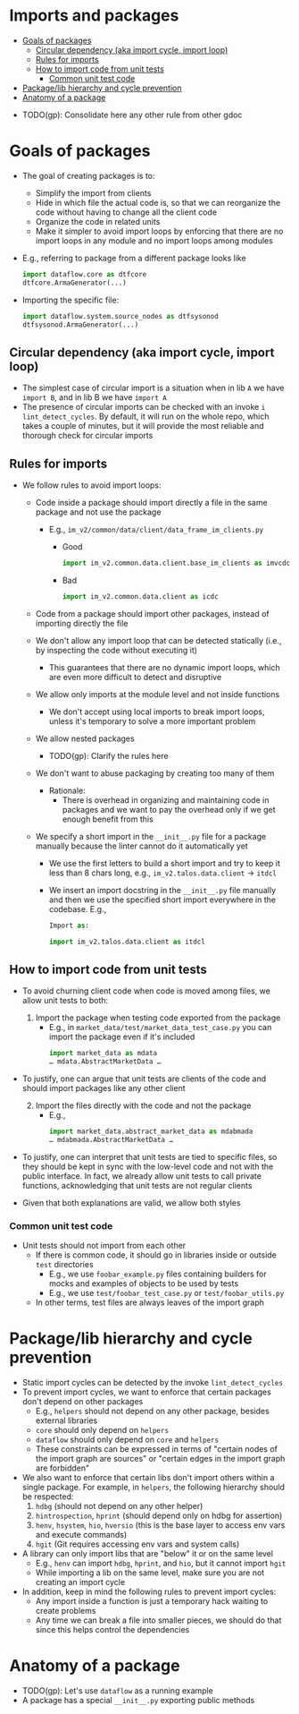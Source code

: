 # Imports and packages

<!-- toc -->

- [Goals of packages](#goals-of-packages)
  * [Circular dependency (aka import cycle, import loop)](#circular-dependency-aka-import-cycle-import-loop)
  * [Rules for imports](#rules-for-imports)
  * [How to import code from unit tests](#how-to-import-code-from-unit-tests)
    + [Common unit test code](#common-unit-test-code)
- [Package/lib hierarchy and cycle prevention](#packagelib-hierarchy-and-cycle-prevention)
- [Anatomy of a package](#anatomy-of-a-package)

<!-- tocstop -->

- TODO(gp): Consolidate here any other rule from other gdoc

# Goals of packages

- The goal of creating packages is to:

  - Simplify the import from clients
  - Hide in which file the actual code is, so that we can reorganize the code
    without having to change all the client code
  - Organize the code in related units
  - Make it simpler to avoid import loops by enforcing that there are no import
    loops in any module and no import loops among modules

- E.g., referring to package from a different package looks like
  ```python
  import dataflow.core as dtfcore
  dtfcore.ArmaGenerator(...)
  ```
- Importing the specific file:
  ```python
  import dataflow.system.source_nodes as dtfsysonod
  dtfsysonod.ArmaGenerator(...)
  ```

## Circular dependency (aka import cycle, import loop)

- The simplest case of circular import is a situation when in lib `A` we have
  `import B`, and in lib B we have `import A`
- The presence of circular imports can be checked with an invoke `i
  lint_detect_cycles`. By default, it will run on the whole repo, which takes a
  couple of minutes, but it will provide the most reliable and thorough check
  for circular imports

## Rules for imports

- We follow rules to avoid import loops:

  - Code inside a package should import directly a file in the same package and
    not use the package

    - E.g., `im_v2/common/data/client/data_frame_im_clients.py`

      - Good

        ```python
        import im_v2.common.data.client.base_im_clients as imvcdcbimcl
        ```

      - Bad
        ```python
        import im_v2.common.data.client as icdc
        ```

  - Code from a package should import other packages, instead of importing
    directly the file
  - We don't allow any import loop that can be detected statically (i.e., by
    inspecting the code without executing it)
    - This guarantees that there are no dynamic import loops, which are even
      more difficult to detect and disruptive
  - We allow only imports at the module level and not inside functions
    - We don't accept using local imports to break import loops, unless it's
      temporary to solve a more important problem
  - We allow nested packages
    - TODO(gp): Clarify the rules here
  - We don't want to abuse packaging by creating too many of them
    - Rationale:
      - There is overhead in organizing and maintaining code in packages and we
        want to pay the overhead only if we get enough benefit from this
  - We specify a short import in the `__init__.py` file for a package manually
    because the linter cannot do it automatically yet

    - We use the first letters to build a short import and try to keep it less
      than 8 chars long, e.g., `im_v2.talos.data.client` -> `itdcl`
    - We insert an import docstring in the `__init__.py` file manually and then
      we use the specified short import everywhere in the codebase. E.g.,

      ```python
      Import as:

      import im_v2.talos.data.client as itdcl
      ```

## How to import code from unit tests

- To avoid churning client code when code is moved among files, we allow unit
  tests to both:

  1. Import the package when testing code exported from the package
     - E.g., in `market_data/test/market_data_test_case.py` you can import the
       package even if it's included
       ```python
       import market_data as mdata
       … mdata.AbstractMarketData …
       ```
- To justify, one can argue that unit tests are clients of the code and
       should import packages like any other client
  
  2. Import the files directly with the code and not the package
     - E.g.,
       ```python
       import market_data.abstract_market_data as mdabmada
       … mdabmada.AbstractMarketData …
       ```
- To justify, one can interpret that unit tests are tied to specific files,
       so they should be kept in sync with the low-level code and not with the
       public interface. In fact, we already allow unit tests to call private
       functions, acknowledging that unit tests are not regular clients

- Given that both explanations are valid, we allow both styles

### Common unit test code

- Unit tests should not import from each other
  - If there is common code, it should go in libraries inside or outside `test`
    directories
    - E.g., we use `foobar_example.py` files containing builders for mocks and
        examples of objects to be used by tests
    - E.g., we use `test/foobar_test_case.py` or `test/foobar_utils.py`
  - In other terms, test files are always leaves of the import graph

# Package/lib hierarchy and cycle prevention

- Static import cycles can be detected by the invoke `lint_detect_cycles`
- To prevent import cycles, we want to enforce that certain packages don't
  depend on other packages
  - E.g., `helpers` should not depend on any other package, besides external
    libraries
  - `core` should only depend on `helpers`
  - `dataflow` should only depend on `core` and `helpers`
  - These constraints can be expressed in terms of "certain nodes of the import
    graph are sources" or "certain edges in the import graph are forbidden"
- We also want to enforce that certain libs don't import others within a single
  package. For example, in `helpers`, the following hierarchy should be
  respected:
  1. `hdbg` (should not depend on any other helper)
  2. `hintrospection`, `hprint` (should depend only on hdbg for assertion)
  3. `henv`, `hsystem`, `hio`, `hversio` (this is the base layer to access env
     vars and execute commands)
  4. `hgit` (Git requires accessing env vars and system calls)
- A library can only import libs that are "below" it or on the same level
    - E.g., `henv` can import `hdbg`, `hprint`, and `hio`, but it cannot import `hgit`
    - While importing a lib on the same level, make sure you are not creating an import cycle
- In addition, keep in mind the following rules to prevent import cycles:
  - Any import inside a function is just a temporary hack waiting to create
    problems
  - Any time we can break a file into smaller pieces, we should do that since
    this helps control the dependencies

# Anatomy of a package

- TODO(gp): Let's use `dataflow` as a running example
- A package has a special `__init__.py` exporting public methods
